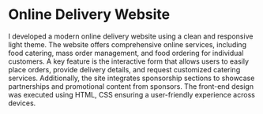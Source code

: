 # Online Delivery Website 
I developed a modern online delivery website using a clean and responsive light theme. The website offers comprehensive online services, including food catering, mass order management, and food ordering for individual customers. A key feature is the interactive form that allows users to easily place orders, provide delivery details, and request customized catering services. Additionally, the site integrates sponsorship sections to showcase partnerships and promotional content from sponsors. The front-end design was executed using HTML, CSS ensuring a user-friendly experience across devices.
